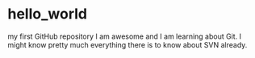 # hello_world
my first GitHub repository
I am awesome and I am learning about Git.  I might know pretty much everything there is to know about SVN already.

